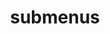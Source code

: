 ---
layout: page
title: submenus
nav: false
nav_order: 5
dropdown: true
children:
    - title: publications
      permalink: /publications/
    - title: divider
    - title: projects
      permalink: /projects/
---